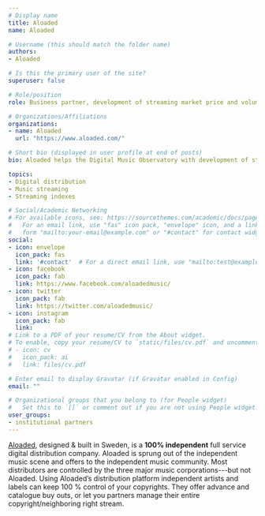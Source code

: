 ```yaml
---
# Display name
title: Aloaded
name: Aloaded

# Username (this should match the folder name)
authors:
- Aloaded

# Is this the primary user of the site?
superuser: false

# Role/position
role: Business partner, development of streaming market price and volume indicators.

# Organizations/Affiliations
organizations:
- name: Aloaded
  url: "https://www.aloaded.com/"

# Short bio (displayed in user profile at end of posts)
bio: Aloaded helps the Digital Music Observatory with development of streaming market price and volume indicators.

topics:
- Digital distribution
- Music streaming
- Streaming indexes

# Social/Academic Networking
# For available icons, see: https://sourcethemes.com/academic/docs/page-builder/#icons
#   For an email link, use "fas" icon pack, "envelope" icon, and a link in the
#   form "mailto:your-email@example.com" or "#contact" for contact widget.
social:
- icon: envelope
  icon_pack: fas
  link: '#contact'  # For a direct email link, use "mailto:test@example.org".
- icon: facebook
  icon_pack: fab
  link: https://www.facebook.com/aloadedmusic/
- icon: twitter
  icon_pack: fab
  link: https://twitter.com/aloadedmusic/
- icon: instagram
  icon_pack: fab
  link: 
# Link to a PDF of your resume/CV from the About widget.
# To enable, copy your resume/CV to `static/files/cv.pdf` and uncomment the lines below.
# - icon: cv
#   icon_pack: ai
#   link: files/cv.pdf

# Enter email to display Gravatar (if Gravatar enabled in Config)
email: ""

# Organizational groups that you belong to (for People widget)
#   Set this to `[]` or comment out if you are not using People widget.
user_groups:
- institutional partners
---
```


[Aloaded](https://www.aloaded.com/), designed & built in Sweden, is a **100% independent** full service digital distribution company. Aloaded is sprung out of the independent music scene and offers  to the independent music community. Most distributors are controlled by the three major music corporations---but not Aloaded. Using Aloaded’s distribution platform independent artists and labels can keep 100 % control of your copyrights.  They offer advance and catalogue buy outs, or let you partners manage their entire copyright/neighboring right stream.
